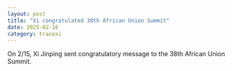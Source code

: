 ```yaml
---
layout: post
title: "Xi congratulated 38th African Union Summit"
date: 2025-02-16
category: tracexi
---
```


On 2/15, Xi Jinping sent congratulatory message to the 38th African Union Summit.
